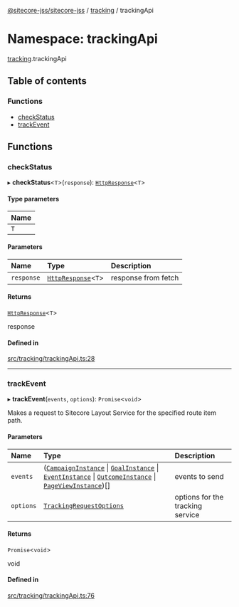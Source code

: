[@sitecore-jss/sitecore-jss](../README.md) / [tracking](tracking.md) / trackingApi

# Namespace: trackingApi

[tracking](tracking.md).trackingApi

## Table of contents

### Functions

- [checkStatus](tracking.trackingApi.md#checkstatus)
- [trackEvent](tracking.trackingApi.md#trackevent)

## Functions

### checkStatus

▸ **checkStatus**\<`T`\>(`response`): [`HttpResponse`](../interfaces/index.HttpResponse.md)\<`T`\>

#### Type parameters

| Name |
| :------ |
| `T` |

#### Parameters

| Name | Type | Description |
| :------ | :------ | :------ |
| `response` | [`HttpResponse`](../interfaces/index.HttpResponse.md)\<`T`\> | response from fetch |

#### Returns

[`HttpResponse`](../interfaces/index.HttpResponse.md)\<`T`\>

response

#### Defined in

[src/tracking/trackingApi.ts:28](https://github.com/Sitecore/jss/blob/d718d76c7/packages/sitecore-jss/src/tracking/trackingApi.ts#L28)

___

### trackEvent

▸ **trackEvent**(`events`, `options`): `Promise`\<`void`\>

Makes a request to Sitecore Layout Service for the specified route item path.

#### Parameters

| Name | Type | Description |
| :------ | :------ | :------ |
| `events` | ([`CampaignInstance`](../interfaces/tracking.CampaignInstance.md) \| [`GoalInstance`](../interfaces/tracking.GoalInstance.md) \| [`EventInstance`](../interfaces/tracking.EventInstance.md) \| [`OutcomeInstance`](../interfaces/tracking.OutcomeInstance.md) \| [`PageViewInstance`](../interfaces/tracking.PageViewInstance.md))[] | events to send |
| `options` | [`TrackingRequestOptions`](../interfaces/tracking.TrackingRequestOptions.md) | options for the tracking service |

#### Returns

`Promise`\<`void`\>

void

#### Defined in

[src/tracking/trackingApi.ts:76](https://github.com/Sitecore/jss/blob/d718d76c7/packages/sitecore-jss/src/tracking/trackingApi.ts#L76)
